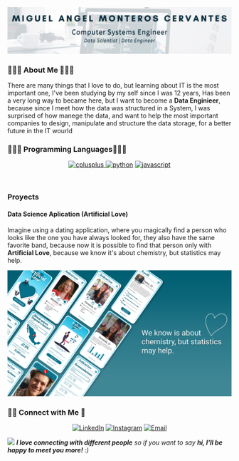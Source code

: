 <p align="center">
  <img src="Images/engi2.png" />
</p>

### 👨🏻‍💻 About Me 👨🏻‍💻
There are many things that I love to do, but learning about IT is the most important one, I've been studying by my self since I was 12 years, Has been a very long way to became here, but I want to become a **Data Enginieer**, because since I meet how the data was structured in a System, I was surprised of how manege the data, and want to help the most important companies to design, manipulate and structure the data storage, for a better future in the IT wourld


### 👨🏻‍💻 Programming Languages👨🏻‍💻

<p align="center">
<a href="https://en.wikipedia.org/wiki/C%2B%2B">
<img src="https://img.shields.io/badge/C++-4B0082.svg?style=for-the-badge&logo=c%2B%2B&logoColor=4B0082&labelColor=ffffff" alt="cplusplus">
</a>
<a href="https://en.wikipedia.org/wiki/Python_(programming_language)"><img src="https://img.shields.io/badge/python-FFFF00.svg?style=for-the-badge&logo=python&logoColor=0768a8&labelColor=ffffff" alt="python"></a>
<a href="https://en.wikipedia.org/wiki/JavaScript"><img src="https://img.shields.io/badge/JS-f5f542.svg?style=for-the-badge&logo=javascript&logoColor=f5f542&labelColor=ffffff" alt="javascript"></a>
</p><br>

### Proyects
#### Data Science Aplication (Artificial Love)
Imagine using a dating application, where you magically find a person who looks like the one you have always looked for, they also have the same favorite band, because now it is possible to find that person only with **Artificial Love**, because we know it's about chemistry, but statistics may help.
<p align="center">
  <a href="https://www.figma.com/proto/Ew3mFVME48Oagi8ceXwbpf/Proyectoo-2021?node-id=378%3A0&scaling=contain&page-id=0%3A1"><img src="Images/ArtificialLove.png" /> </a>
</p>

<h3> 🤝🏻 Connect with Me 🤝</h3>
<p align="center">
<a href="https://www.linkedin.com/in/luis-f-coto/"><img src="https://img.shields.io/badge/LinkedIn--_.svg?style=social&logo=linkedin" alt="LinkedIn"></a>
<a href="https://www.instagram.com/luiscoto._/"><img alt="Instagram" src="https://img.shields.io/badge/Instagram-luiscoto._-black?style=flat-square&logo=instagram"></a>
<a href="mailto:luisfcoto@outlook.com"><img alt="Email" src="https://img.shields.io/badge/Email-luisfcoto@outlook.com-blue?style=flat-square&logo=gmail"></a>    
</p>  

<img src="https://media.giphy.com/media/LnQjpWaON8nhr21vNW/giphy.gif" width="60"> <em><b>I love connecting with different people</b> so if you want to say <b>hi, I'll be happy to meet you more!</b> :)</em>